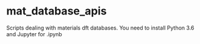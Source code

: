 # mat_database_apis
Scripts dealing with materials dft databases.
You need to install Python 3.6 and Jupyter for .ipynb
